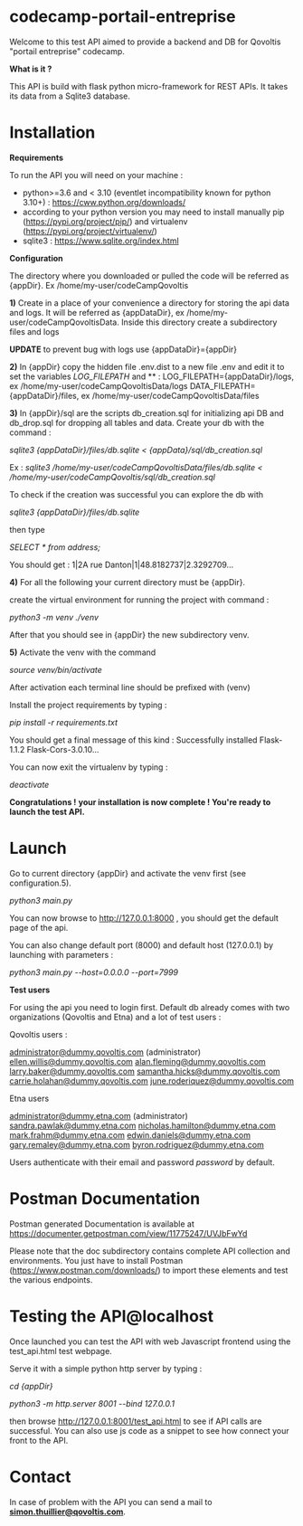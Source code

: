 # codecamp-portail-entreprise
Welcome to this test API aimed to provide a backend and DB for Qovoltis "portail entreprise" codecamp.  

**What is it ?**

This API is build with flask python micro-framework for REST APIs. It takes its data from a 
Sqlite3 database.

# Installation

**Requirements**

To run the API you will need on your machine : 
- python>=3.6 and < 3.10 (eventlet incompatibility known for python 3.10+) : https://cww.python.org/downloads/
- according to your python version you may need to install manually pip (https://pypi.org/project/pip/) and virtualenv (https://pypi.org/project/virtualenv/)
- sqlite3 : https://www.sqlite.org/index.html


**Configuration**

The directory where you downloaded or pulled the code will be referred as {appDir}. 
Ex /home/my-user/codeCampQovoltis

**1)**
Create in a place of your convenience a directory for storing the api data and logs. 
It will be referred as {appDataDir}, ex /home/my-user/codeCampQovoltisData. Inside this directory
create a subdirectory files and logs

**UPDATE** to prevent bug with logs use {appDataDir}={appDir}

**2)**
In {appDir} copy the hidden file .env.dist to a new file .env and edit it to set the variables
*LOG_FILEPATH* and ** :
LOG_FILEPATH={appDataDir}/logs, ex /home/my-user/codeCampQovoltisData/logs
DATA_FILEPATH={appDataDir}/files, ex /home/my-user/codeCampQovoltisData/files 

**3)**
In {appDir}/sql are the scripts db_creation.sql for initializing api DB and db_drop.sql for dropping all tables 
and data. 
Create your db with the command : 

*sqlite3 {appDataDir}/files/db.sqlite < {appData}/sql/db_creation.sql* 

Ex : *sqlite3 /home/my-user/codeCampQovoltisData/files/db.sqlite < /home/my-user/codeCampQovoltis/sql/db_creation.sql*

To check if the creation was successful you can explore the db with 

*sqlite3 {appDataDir}/files/db.sqlite* 

then type

*SELECT * from address;*

You should get : 
1|2A rue Danton|1|48.8182737|2.3292709...

**4)**
For all the following your current directory must be {appDir}.

create the virtual environment for running the project with command : 

*python3 -m venv ./venv*

After that you should see in {appDir} the new subdirectory venv.

**5)**
Activate the venv with the command

*source venv/bin/activate*

After activation each terminal line should be prefixed with (venv)

Install the project requirements by typing : 

*pip install -r requirements.txt*

You should get a final message of this kind : Successfully installed Flask-1.1.2 Flask-Cors-3.0.10...

You can now exit the virtualenv by typing :

*deactivate*

**Congratulations !**
**your installation is now complete ! You're ready to launch the test API.**

# Launch

Go to current directory {appDir} and activate the venv first (see configuration.5).

*python3 main.py*

You can now browse to http://127.0.0.1:8000 , you should get the default page of the api. 

You can also change default port (8000) and default host (127.0.0.1) by launching with parameters : 

*python3 main.py --host=0.0.0.0 --port=7999*

**Test users**

For using the api you need to login first. 
Default db already comes with two organizations (Qovoltis and Etna) and a lot of test users : 

Qovoltis users : 

administrator@dummy.qovoltis.com (administrator)
ellen.willis@dummy.qovoltis.com
alan.fleming@dummy.qovoltis.com
larry.baker@dummy.qovoltis.com
samantha.hicks@dummy.qovoltis.com
carrie.holahan@dummy.qovoltis.com
june.roderiquez@dummy.qovoltis.com

Etna users

administrator@dummy.etna.com (administrator)
sandra.pawlak@dummy.etna.com
nicholas.hamilton@dummy.etna.com
mark.frahm@dummy.etna.com
edwin.daniels@dummy.etna.com
gary.remaley@dummy.etna.com
byron.rodriguez@dummy.etna.com


Users authenticate with their email and password *password* by default. 

# Postman Documentation

Postman generated Documentation is available at https://documenter.getpostman.com/view/11775247/UVJbFwYd

Please note that the doc subdirectory contains complete API collection and environments.
You just have to install Postman (https://www.postman.com/downloads/) to import these elements and test the various endpoints.



# Testing the API@localhost

Once launched you can test the API with web Javascript frontend using the test_api.html test webpage.

Serve it with a simple python http server by typing :

*cd {appDir}*

*python3 -m http.server 8001 --bind 127.0.0.1*

then browse http://127.0.0.1:8001/test_api.html to see if API calls are successful.
You can also use js code as a snippet to see how connect your front to the API.

# Contact

In case of problem with the API you can send a mail to **simon.thuillier@qovoltis.com**.




